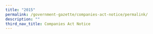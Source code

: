 ```yaml
---
title: "2015"
permalink: /government-gazette/companies-act-notice/permalink/
description: ""
third_nav_title: Companies Act Notice
---
```

